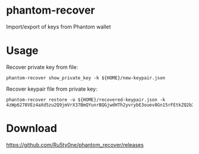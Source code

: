 # phantom-recover
Import/export of keys from Phantom wallet

# Usage
Recover private key from file:
```
phantom-recover show_private_key -k ${HOME}/new-keypair.json
```
Recover keypair file from private key:
```
phantom-recover restore -o ${HOME}/recovered-keypair.json -k 4zWp6278VEz4aXd5zu2Q9jmVrX37BmQYunrBQGjwdHTh2yvrybE3ouev8Gn15rFEtkZQ2b3ybWKiDDFWSaZbGCMf
```
# Download
https://github.com/Ru5ty0ne/phantom_recover/releases
